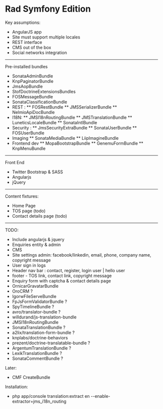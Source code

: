 Rad Symfony Edition
================

Key assumptions:
* AngularJS app
* Site must support multiple locales
* REST interface
* CMS out of the box
* Social networks integration

_______
Pre-installed bundles
* SonataAdminBundle
* KnpPaginatorBundle
* JmsAopBundle
* StofDoctrineExtensionsBundles
* FOSMessageBundle
* SonataClassificationBundle 
* REST :
** FOSRestBundle
** JMSSerializerBundle
** NelmioApiDocBundle
* I18N:
** JMSI18nRoutingBundle
** JMSTranslationBundle
** LuneticsLocaleBundle
** SonataIntlBundle
* Security :
** JmsSecurityExtraBundle
** SonataUserBundle
** FOSUserBundle
* Imaging
** SonataMediaBundle
** LiipImagineBundle
* Frontend dev
** MopaBootstrapBundle
** GenemuFormBundle
** KnpMenuBundle
___
Front End
* Twitter Bootstrap & SASS
* Angularjs
* jQuery

___
Content fixtures:
* Home Page
* TOS page (todo)
* Contact details page (todo)

_______
TODO:
* Include angularjs & jquery
* Enquiries entity & admin
* CMS
* Site settings admin: facebook/linkedin, email, phone, company name, copyright message
* User sign in logs
* Header nav bar : contact, register, login user | hello user
* footer - TOS link, contact link, copyright message
* Enquiry form with captcha & contact details page
* OrnicarGravatarBundle
* OroCRM ? 
* IgorwFileServeBundle
* FpJsFormValidatorBundle ?
* SpyTimelineBundle ?
* avro/translator-bundle ?
* willdurand/js-translation-bundle
* JMSI18nRoutingBundle 
* SonataTranslationBundle  ?
* a2lix/translation-form-bundle ?
* knplabs/doctrine-behaviors
* prezent/doctrine-translatable-bundle ?
* ArgentumTranslationBundle ?
* LexikTranslationBundle ?
* SonataCommentBundle ?

Later:
* CMF CreateBundle


Installation:
* php app/console translation:extract en --enable-extractor=jms_i18n_routing
